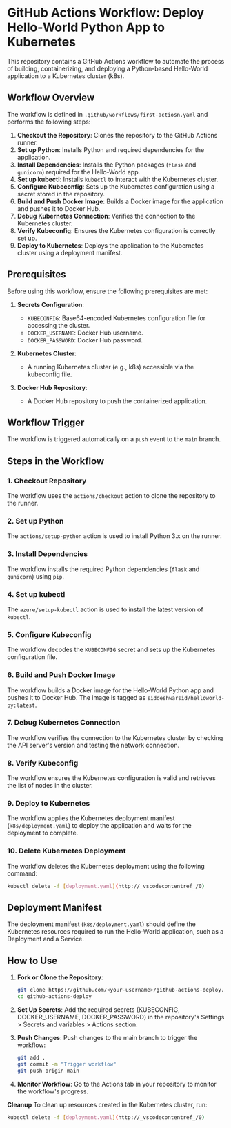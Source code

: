 # GitHub Actions Workflow: Deploy Hello-World Python App to Kubernetes

This repository contains a GitHub Actions workflow to automate the process of building, containerizing, and deploying a Python-based Hello-World application to a Kubernetes cluster (k8s).

## Workflow Overview

The workflow is defined in `.github/workflows/first-actiosn.yaml` and performs the following steps:
1. **Checkout the Repository**: Clones the repository to the GitHub Actions runner.
2. **Set up Python**: Installs Python and required dependencies for the application.
3. **Install Dependencies**: Installs the Python packages (`flask` and `gunicorn`) required for the Hello-World app.
4. **Set up kubectl**: Installs `kubectl` to interact with the Kubernetes cluster.
5. **Configure Kubeconfig**: Sets up the Kubernetes configuration using a secret stored in the repository.
6. **Build and Push Docker Image**: Builds a Docker image for the application and pushes it to Docker Hub.
7. **Debug Kubernetes Connection**: Verifies the connection to the Kubernetes cluster.
8. **Verify Kubeconfig**: Ensures the Kubernetes configuration is correctly set up.
9. **Deploy to Kubernetes**: Deploys the application to the Kubernetes cluster using a deployment manifest.

## Prerequisites

Before using this workflow, ensure the following prerequisites are met:

1. **Secrets Configuration**:
   - `KUBECONFIG`: Base64-encoded Kubernetes configuration file for accessing the cluster.
   - `DOCKER_USERNAME`: Docker Hub username.
   - `DOCKER_PASSWORD`: Docker Hub password.

2. **Kubernetes Cluster**:
   - A running Kubernetes cluster (e.g., k8s) accessible via the kubeconfig file.

3. **Docker Hub Repository**:
   - A Docker Hub repository to push the containerized application.

## Workflow Trigger

The workflow is triggered automatically on a `push` event to the `main` branch.

## Steps in the Workflow

### 1. Checkout Repository
The workflow uses the `actions/checkout` action to clone the repository to the runner.

### 2. Set up Python
The `actions/setup-python` action is used to install Python 3.x on the runner.

### 3. Install Dependencies
The workflow installs the required Python dependencies (`flask` and `gunicorn`) using `pip`.

### 4. Set up kubectl
The `azure/setup-kubectl` action is used to install the latest version of `kubectl`.

### 5. Configure Kubeconfig
The workflow decodes the `KUBECONFIG` secret and sets up the Kubernetes configuration file.

### 6. Build and Push Docker Image
The workflow builds a Docker image for the Hello-World Python app and pushes it to Docker Hub. The image is tagged as `siddeshwarsid/helloworld-py:latest`.

### 7. Debug Kubernetes Connection
The workflow verifies the connection to the Kubernetes cluster by checking the API server's version and testing the network connection.

### 8. Verify Kubeconfig
The workflow ensures the Kubernetes configuration is valid and retrieves the list of nodes in the cluster.

### 9. Deploy to Kubernetes
The workflow applies the Kubernetes deployment manifest (`k8s/deployment.yaml`) to deploy the application and waits for the deployment to complete.

### 10. Delete Kubernetes Deployment
The workflow deletes the Kubernetes deployment using the following command:
```bash
kubectl delete -f [deployment.yaml](http://_vscodecontentref_/0)
```

## Deployment Manifest

The deployment manifest (`k8s/deployment.yaml`) should define the Kubernetes resources required to run the Hello-World application, such as a Deployment and a Service.

## How to Use

1. **Fork or Clone the Repository**:
   ```bash
   git clone https://github.com/<your-username>/github-actions-deploy.git
   cd github-actions-deploy
   ```

2. **Set Up Secrets**: Add the required secrets (KUBECONFIG, DOCKER_USERNAME, DOCKER_PASSWORD) in the repository's Settings > Secrets and variables > Actions section.

3. **Push Changes**: Push changes to the main branch to trigger the workflow:
   ```bash
   git add .
   git commit -m "Trigger workflow"
   git push origin main
   ```

4. **Monitor Workflow**: Go to the Actions tab in your repository to monitor the workflow's progress.

**Cleanup**
To clean up resources created in the Kubernetes cluster, run:
```bash
kubectl delete -f [deployment.yaml](http://_vscodecontentref_/0)
```
